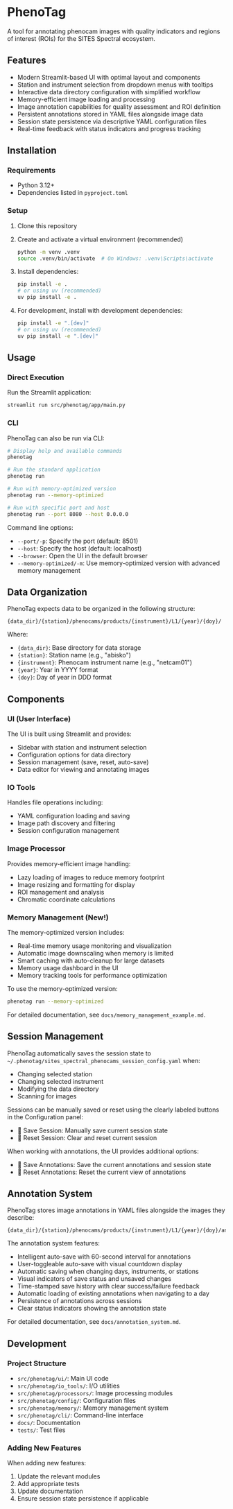 # PhenoTag

A tool for annotating phenocam images with quality indicators and regions of interest (ROIs) for the SITES Spectral ecosystem.

## Features

- Modern Streamlit-based UI with optimal layout and components
- Station and instrument selection from dropdown menus with tooltips
- Interactive data directory configuration with simplified workflow
- Memory-efficient image loading and processing
- Image annotation capabilities for quality assessment and ROI definition
- Persistent annotations stored in YAML files alongside image data
- Session state persistence via descriptive YAML configuration files
- Real-time feedback with status indicators and progress tracking

## Installation

### Requirements

- Python 3.12+
- Dependencies listed in `pyproject.toml`

### Setup

1. Clone this repository
2. Create and activate a virtual environment (recommended)
   ```bash
   python -m venv .venv
   source .venv/bin/activate  # On Windows: .venv\Scripts\activate
   ```
3. Install dependencies:
   ```bash
   pip install -e .
   # or using uv (recommended)
   uv pip install -e .
   ```

4. For development, install with development dependencies:
   ```bash
   pip install -e ".[dev]"
   # or using uv (recommended)
   uv pip install -e ".[dev]"
   ```

## Usage

### Direct Execution

Run the Streamlit application:

```bash
streamlit run src/phenotag/app/main.py
```

### CLI

PhenoTag can also be run via CLI:

```bash
# Display help and available commands
phenotag

# Run the standard application
phenotag run

# Run with memory-optimized version
phenotag run --memory-optimized

# Run with specific port and host
phenotag run --port 8080 --host 0.0.0.0
```

Command line options:
- `--port/-p`: Specify the port (default: 8501)
- `--host`: Specify the host (default: localhost)
- `--browser`: Open the UI in the default browser
- `--memory-optimized/-m`: Use memory-optimized version with advanced memory management

## Data Organization

PhenoTag expects data to be organized in the following structure:

```
{data_dir}/{station}/phenocams/products/{instrument}/L1/{year}/{doy}/
```

Where:
- `{data_dir}`: Base directory for data storage
- `{station}`: Station name (e.g., "abisko")
- `{instrument}`: Phenocam instrument name (e.g., "netcam01")
- `{year}`: Year in YYYY format
- `{doy}`: Day of year in DDD format

## Components

### UI (User Interface)

The UI is built using Streamlit and provides:
- Sidebar with station and instrument selection
- Configuration options for data directory
- Session management (save, reset, auto-save)
- Data editor for viewing and annotating images

### IO Tools

Handles file operations including:
- YAML configuration loading and saving
- Image path discovery and filtering
- Session configuration management

### Image Processor

Provides memory-efficient image handling:
- Lazy loading of images to reduce memory footprint
- Image resizing and formatting for display
- ROI management and analysis
- Chromatic coordinate calculations

### Memory Management (New!)

The memory-optimized version includes:
- Real-time memory usage monitoring and visualization
- Automatic image downscaling when memory is limited
- Smart caching with auto-cleanup for large datasets
- Memory usage dashboard in the UI
- Memory tracking tools for performance optimization

To use the memory-optimized version:
```bash
phenotag run --memory-optimized
```

For detailed documentation, see `docs/memory_management_example.md`.

## Session Management

PhenoTag automatically saves the session state to `~/.phenotag/sites_spectral_phenocams_session_config.yaml` when:
- Changing selected station
- Changing selected instrument
- Modifying the data directory
- Scanning for images

Sessions can be manually saved or reset using the clearly labeled buttons in the Configuration panel:
- 💾 Save Session: Manually save current session state
- 🔄 Reset Session: Clear and reset current session

When working with annotations, the UI provides additional options:
- 💾 Save Annotations: Save the current annotations and session state
- 🔄 Reset Annotations: Reset the current view of annotations

## Annotation System

PhenoTag stores image annotations in YAML files alongside the images they describe:

```
{data_dir}/{station}/phenocams/products/{instrument}/L1/{year}/{doy}/annotations_{doy}.yaml
```

The annotation system features:
- Intelligent auto-save with 60-second interval for annotations
- User-toggleable auto-save with visual countdown display
- Automatic saving when changing days, instruments, or stations
- Visual indicators of save status and unsaved changes
- Time-stamped save history with clear success/failure feedback
- Automatic loading of existing annotations when navigating to a day
- Persistence of annotations across sessions
- Clear status indicators showing the annotation state

For detailed documentation, see `docs/annotation_system.md`.

## Development

### Project Structure

- `src/phenotag/ui/`: Main UI code
- `src/phenotag/io_tools/`: I/O utilities
- `src/phenotag/processors/`: Image processing modules
- `src/phenotag/config/`: Configuration files
- `src/phenotag/memory/`: Memory management system
- `src/phenotag/cli/`: Command-line interface
- `docs/`: Documentation
- `tests/`: Test files

### Adding New Features

When adding new features:
1. Update the relevant modules
2. Add appropriate tests
3. Update documentation
4. Ensure session state persistence if applicable